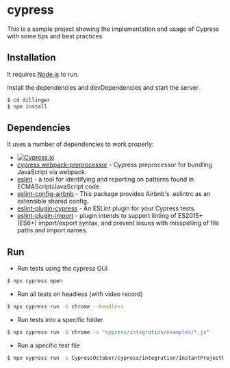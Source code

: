 # cypress
This is a sample project showing the implementation and usage of Cypress with some tips and best practices

## Installation

It requires [Node.js](https://nodejs.org/) to run.

Install the dependencies and devDependencies and start the server.

```sh
$ cd dillinger
$ npm install
```

## Dependencies

It uses a number of dependencies to work properly:

* [![Cypress.io](https://img.shields.io/badge/tested%20with-Cypress-04C38E.svg)](https://www.cypress.io/)
* [cypress webpack-preprocessor](https://www.npmjs.com/package/@cypress/webpack-preprocessor) - Cypress preprocessor for bundling JavaScript via webpack.
* [eslint](https://www.npmjs.com/package/eslint) - a tool for identifying and reporting on patterns found in ECMAScript/JavaScript code.
* [eslint-config-airbnb](https://www.npmjs.com/package/eslint-config-airbnb) - This package provides Airbnb's .eslintrc as an extensible shared config.
* [eslint-plugin-cypress](https://www.npmjs.com/package/eslint-plugin-cypress) - An ESLint plugin for your Cypress tests.
* [eslint-plugin-import](https://www.npmjs.com/package/eslint-plugin-import) - plugin intends to support linting of ES2015+ (ES6+) import/export syntax, and prevent issues with misspelling of file paths and import names.

## Run
  - Run tests using the cypress GUI
```sh
$ npx cypress open
```
  - Run all tests on headless (with video record)
```sh
$ npx cypress run -b chrome --headless
```
  - Run tests into a specific folder
```sh
$ npx cypress run -b chrome -s "cypress/integration/examples/*.js"
```
  - Run a specific test file
```sh
$ npx cypress run -s CypressOctober/cypress/integration/InstantProjectFR/1BorrowerInstantProject.js -b chrome --headless
```
